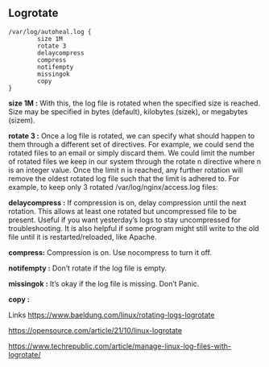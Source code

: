 ## Logrotate

```
/var/log/autoheal.log {
        size 1M             
        rotate 3
        delaycompress
        compress
        notifempty
        missingok
        copy
}
```

**size 1M :** With this, the log file is rotated when the specified size is reached. Size may be specified in bytes (default), kilobytes (sizek), or megabytes (sizem).

**rotate 3 :** Once a log file is rotated, we can specify what should happen to them through a different set of directives. For example, we could send the rotated files to an email or simply discard them. We could limit the number of rotated files we keep in our system through the rotate n directive where n is an integer value. Once the limit n is reached, any further rotation will remove the oldest rotated log file such that the limit is adhered to. For example, to keep only 3 rotated /var/log/nginx/access.log files:

**delaycompress :** If compression is on, delay compression until the next rotation. This allows at least one rotated but uncompressed file to be present. Useful if you want yesterday’s logs to stay uncompressed for troubleshooting. It is also helpful if some program might still write to the old file until it is restarted/reloaded, like Apache.

**compress:** Compression is on. Use nocompress to turn it off.

**notifempty :** Don’t rotate if the log file is empty.

**missingok :** It’s okay if the log file is missing. Don’t Panic.

**copy :** 

Links https://www.baeldung.com/linux/rotating-logs-logrotate

https://opensource.com/article/21/10/linux-logrotate

https://www.techrepublic.com/article/manage-linux-log-files-with-logrotate/
      
